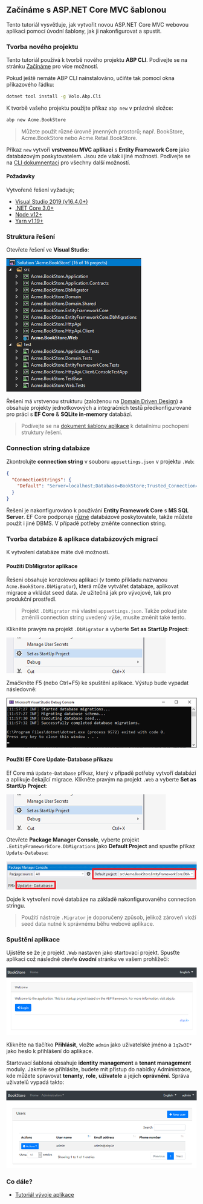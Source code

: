 ## Začínáme s ASP.NET Core MVC šablonou

Tento tutoriál vysvětluje, jak vytvořit novou ASP.NET Core MVC webovou aplikaci pomocí úvodní šablony, jak ji nakonfigurovat a spustit.

### Tvorba nového projektu

Tento tutoriál používá k tvorbě nového projektu **ABP CLI**. Podívejte se na stránku [Začínáme](https://abp.io/get-started) pro více možností.

Pokud ještě nemáte ABP CLI nainstalováno, učiňte tak pomocí okna příkazového řádku:

````bash
dotnet tool install -g Volo.Abp.Cli
````

K tvorbě vašeho projektu použijte příkaz `abp new` v prázdné složce:

````bash
abp new Acme.BookStore
````

> Můžete použít různé úrovně jmenných prostorů; např. BookStore, Acme.BookStore nebo Acme.Retail.BookStore.

Příkaz `new` vytvoří **vrstvenou MVC aplikaci** s **Entity Framework Core** jako databázovým poskytovatelem. Jsou zde však i jiné možnosti. Podívejte se na [CLI dokumnentaci](CLI.md) pro všechny další možností.

#### Požadavky

Vytvořené řešení vyžaduje;

* [Visual Studio 2019 (v16.4.0+)](https://visualstudio.microsoft.com/vs/)
* [.NET Core 3.0+](https://www.microsoft.com/net/download/dotnet-core/)
* [Node v12+](https://nodejs.org)
* [Yarn v1.19+](https://classic.yarnpkg.com/)

### Struktura řešení

Otevřete řešení ve **Visual Studio**:

![bookstore-visual-studio-solution](images/bookstore-visual-studio-solution-v3.png)

Řešení má vrstvenou strukturu (založenou na [Domain Driven Design](Domain-Driven-Design.md)) a obsahuje projekty jednotkovových a integračních testů předkonfigurované pro práci s **EF Core** & **SQLite in-memory** databází.

> Podívejte se na [dokument šablony aplikace](Startup-Templates/Application.md) k detailnímu pochopení struktury řešení.

### Connection string databáze

Zkontrolujte **connection string** v souboru `appsettings.json` v projektu `.Web`:

````json
{
  "ConnectionStrings": {
    "Default": "Server=localhost;Database=BookStore;Trusted_Connection=True"
  }
}
````

Řešení je nakonfigurováno k používání **Entity Framework Core** s **MS SQL Server**. EF Core podporuje [různé](https://docs.microsoft.com/en-us/ef/core/providers/) databázové poskytovatele, takže můžete použít i jiné DBMS. V případě potřeby změňte connection string.

### Tvorba databáze & aplikace databázových migrací

K vytvoření databáze máte dvě možnosti.

#### Použití DbMigrator aplikace

Řešení obsahuje konzolovou aplikaci (v tomto příkladu nazvanou `Acme.BookStore.DbMigrator`), která může vytvářet databáze, aplikovat migrace a vkládat seed data. Je užitečná jak pro vývojové, tak pro produkční prostředí.

> Projekt `.DbMigrator` má vlastní `appsettings.json`. Takže pokud jste změnili connection string uvedený výše, musíte změnit také tento.

Klikněte pravým na projekt `.DbMigrator` a vyberte **Set as StartUp Project**:

![set-as-startup-project](images/set-as-startup-project.png)

Zmáčkněte F5 (nebo Ctrl+F5) ke spuštění aplikace. Výstup bude vypadat následovně:

![set-as-startup-project](images/db-migrator-app.png)

#### Použití EF Core Update-Database příkazu

Ef Core má `Update-Database` příkaz, který v případě potřeby vytvoří databázi a aplikuje čekající migrace. Klikněte pravým na projekt `.Web` a vyberte **Set as StartUp Project**:

![set-as-startup-project](images/set-as-startup-project.png)

Otevřete **Package Manager Console**, vyberte projekt `.EntityFrameworkCore.DbMigrations` jako **Default Project** and spusťte příkaz `Update-Database`:

![pcm-update-database](images/pcm-update-database-v2.png)

Dojde k vytvoření nové databáze na základě nakonfigurovaného connection stringu.

> Použití nástroje `.Migrator` je doporučený způsob, jelikož zároveň vloží seed data nutné k správnému běhu webové aplikace.

### Spuštění aplikace

Ujistěte se že je projekt `.Web` nastaven jako startovací projekt. Spusťte aplikaci což následně otevře **úvodní** stránku ve vašem prohlížeči:

![bookstore-homepage](images/bookstore-homepage.png)

Klikněte na tlačítko **Přihlásit**, vložte `admin` jako uživatelské jméno a `1q2w3E*` jako heslo k přihlášení do aplikace.

Startovací šabloná obsahuje **identity management** a **tenant management** moduly. Jakmile se přihlásite, budete mít přístup do nabídky Administrace, kde můžete spravovat **tenanty**, **role**, **uživatele** a jejich **oprávnění**. Správa uživatelů vypadá takto:

![bookstore-user-management](images/bookstore-user-management-v2.png)

### Co dále?

* [Tutoriál vývoje aplikace](Tutorials/AspNetCore-Mvc/Part-I.md)
